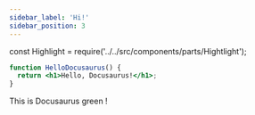```yaml
---
sidebar_label: 'Hi!'
sidebar_position: 3
---
```


const Highlight = require('../../src/components/parts/Hightlight');



```jsx title="src/components/HelloDocusaurus.js"
function HelloDocusaurus() {
  return <h1>Hello, Docusaurus!</h1>;
}
```

This is <Highlight color="#25c2a0">Docusaurus green</Highlight> !
